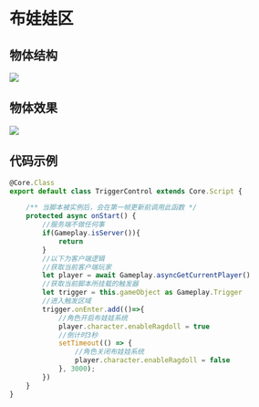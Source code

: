 # 布娃娃区

## 物体结构

![](https://wstatic-a1.233leyuan.com/productdocs/static/boxcnr9MXqQbHFNpoS0Nw7Qup6e.png)

## 物体效果

![](https://wstatic-a1.233leyuan.com/productdocs/static/boxcnKyhyjkA0lwol5oyRrUFzNg.gif)

## 代码示例

```ts
@Core.Class
export default class TriggerControl extends Core.Script {

    /** 当脚本被实例后，会在第一帧更新前调用此函数 */
    protected async onStart() {
        //服务端不做任何事
        if(Gameplay.isServer()){
            return
        }
        //以下为客户端逻辑
        //获取当前客户端玩家
        let player = await Gameplay.asyncGetCurrentPlayer()
        //获取当前脚本所挂载的触发器
        let trigger = this.gameObject as Gameplay.Trigger
        //进入触发区域
        trigger.onEnter.add(()=>{
            //角色开启布娃娃系统
            player.character.enableRagdoll = true
            //倒计时3秒
            setTimeout(() => {
                //角色关闭布娃娃系统
                player.character.enableRagdoll = false
            }, 3000);
        })
    }
}
```
